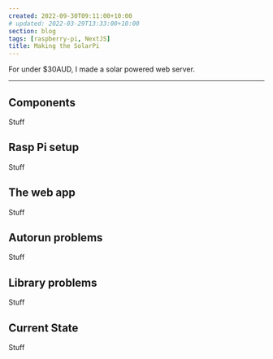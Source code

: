 ```yaml
---
created: 2022-09-30T09:11:00+10:00
# updated: 2022-03-29T13:33:00+10:00
section: blog
tags: [raspberry-pi, NextJS]
title: Making the SolarPi
---
```


For under $30AUD, I made a solar powered web server.

---

## Components

Stuff

## Rasp Pi setup

Stuff

## The web app

Stuff

## Autorun problems

Stuff

## Library problems

Stuff

## Current State

Stuff
